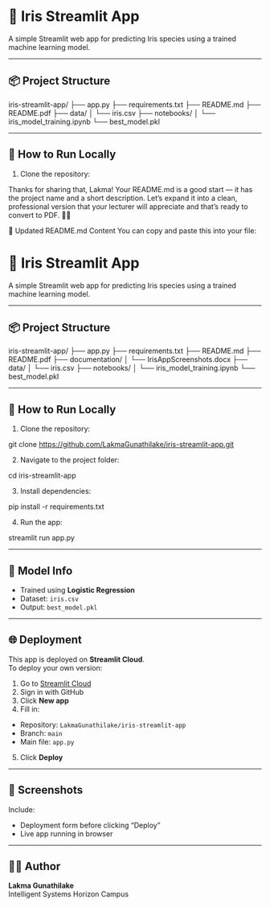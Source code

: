 # 🌸 Iris Streamlit App

A simple Streamlit web app for predicting Iris species using a trained machine learning model.

---

## 📦 Project Structure
iris-streamlit-app/ ├── app.py ├── requirements.txt ├── README.md ├── README.pdf ├── data/ │   └── iris.csv ├── notebooks/ │   └── iris_model_training.ipynb └── best_model.pkl


---

## 🚀 How to Run Locally

1. Clone the repository:

Thanks for sharing that, Lakma! Your README.md is a good start — it has the project name and a short description. Let’s expand it into a clean, professional version that your lecturer will appreciate and that’s ready to convert to PDF. 📄✨

📝 Updated README.md Content
You can copy and paste this into your file:
# 🌸 Iris Streamlit App

A simple Streamlit web app for predicting Iris species using a trained machine learning model.

---

## 📦 Project Structure

iris-streamlit-app/
├── app.py
├── requirements.txt
├── README.md
├── README.pdf
├── documentation/
│   └── IrisAppScreenshots.docx
├── data/
│   └── iris.csv
├── notebooks/
│   └── iris_model_training.ipynb
└── best_model.pkl


---

## 🚀 How to Run Locally

1. Clone the repository:

git clone https://github.com/LakmaGunathilake/iris-streamlit-app.git

2. Navigate to the project folder:


cd iris-streamlit-app

3. Install dependencies:

pip install -r requirements.txt


4. Run the app:


streamlit run app.py

---

## 🧠 Model Info

- Trained using **Logistic Regression**
- Dataset: `iris.csv`
- Output: `best_model.pkl`

---

## 🌐 Deployment

This app is deployed on **Streamlit Cloud**.  
To deploy your own version:

1. Go to [Streamlit Cloud](https://streamlit.io/cloud)
2. Sign in with GitHub
3. Click **New app**
4. Fill in:
- Repository: `LakmaGunathilake/iris-streamlit-app`
- Branch: `main`
- Main file: `app.py`
5. Click **Deploy**

---

## 📸 Screenshots

Include:
- Deployment form before clicking “Deploy”
- Live app running in browser

---

## 👩‍🎓 Author

**Lakma Gunathilake**  
Intelligent Systems
Horizon Campus

